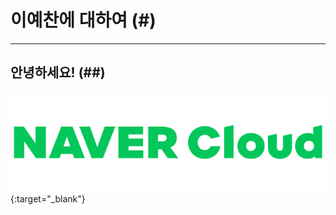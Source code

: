 # 이예찬에 대하여 (#)
------------
## 안녕하세요! (##)

[![네이버클라우드](./20220929085359464358.png "ncloud")](https://www.navercloudcorp.com/){:target="_blank"}

